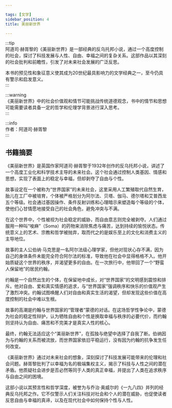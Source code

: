 ```yaml
---

tags: [文学]  
sidebar_position: 4 
title: 美丽新世界

---  
```


:::tip  
阿道司·赫胥黎的《美丽新世界》是一部经典的反乌托邦小说，通过一个高度控制的社会，探讨了科技发展与人性、自由、幸福之间的复杂关系。这部作品以其深刻的社会批判和前瞻性，引发了对未来社会发展的广泛反思。  

本书的预见性和象征意义使其成为20世纪最具影响力的文学经典之一，至今仍具有警示和启发意义。  
:::  

:::warning  
《美丽新世界》中的社会价值观和情节可能挑战传统道德观念，书中的情节和思想可能需要读者具备一定的哲学和伦理学背景进行深入思考。  
:::  

:::info  
作者：阿道司·赫胥黎  
:::  

## 书籍摘要  

《美丽新世界》是英国作家阿道司·赫胥黎于1932年创作的反乌托邦小说，讲述了一个高度工业化和科学技术主导的未来社会。这个社会通过控制人类基因、情感和思想，实现了表面上的稳定与幸福，但却剥夺了自由与个性。  

故事设定在一个被称为“世界国家”的未来社会，这里采用人工繁殖取代自然生育，胎儿在工厂中被培育，个体被严格划分为阿尔法、贝塔、伽马、德尔塔和艾普西龙五个等级。社会通过基因操作、条件反射训练和心理暗示来塑造每个等级的个体，使他们心甘情愿地接受自己的社会角色，避免冲突与不满。  

在这个世界中，个性被视为社会稳定的威胁，而自由意志则完全被剥夺。人们通过服用一种叫“唆麻”（Soma）的药物来消除焦虑与痛苦，达到持续的愉悦状态。传统意义上的艺术、宗教和哲学被抛弃，取而代之的是娱乐至上的文化和消费主义的主导地位。  

故事的主人公伯纳·马克思是一名阿尔法级心理学家，但他对现状心存不满，因为自己的身体条件未能完全符合阿尔法的标准，导致他在社会中显得格格不入。他开始质疑这个世界的秩序，并渴望更多的自由。在一次旅行中，他带回了一个“野蛮人保留地”的居民约翰。  

约翰是一个自然出生的个体，在保留地中成长，对“世界国家”的文明感到震惊和排斥。他对自由、爱和真实情感的追求，与“世界国家”强调秩序和快乐的价值观产生了激烈冲突。约翰试图唤醒人们对自由和真实生活的渴望，但却发现这些价值在高度控制的社会中难以生根。  

故事的高潮是约翰与世界国家的“管理者”蒙德的对话。在这场哲学性争论中，蒙德为社会的稳定性辩护，认为牺牲自由和个性是换取幸福与秩序的必要代价，而约翰则坚持认为自由、痛苦和不完美才是真实人性的核心。  

最终，约翰无法适应这个“美丽新世界”，在孤独与绝望中选择了自我了断。伯纳因为与约翰的关系而被流放，而世界国家依旧平稳运行，没有因为约翰的抗争发生任何改变。  

《美丽新世界》通过对未来社会的想象，深刻探讨了科技发展可能带来的伦理和社会问题。赫胥黎批判了以幸福为名的极端集权主义，揭示了科技与人性之间的潜在矛盾。他质疑社会进步是否必然等同于人类的真正幸福，并提出了人类在追求秩序与自由之间的困境。  

这部小说以其预言性和哲学深度，被誉为与乔治·奥威尔的《一九八四》并列的经典反乌托邦之作。它不仅警示人们关注科技对社会和个人的潜在威胁，也促使读者反思自由与幸福的真谛，以及在现代社会中如何保持个性与人性。  